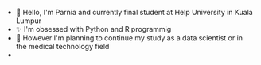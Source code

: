 - 👋 Hello, I'm Parnia and currently final student at Help University in Kuala Lumpur
- ✨ I'm obsessed with Python and R programmig
- 👀 However I'm planning to continue my study as a data scientist or in the medical technology field 
- 
<!---
Parnia-sakhaei/Parnia-sakhaei is a ✨ special ✨ repository because its `README.md` (this file) appears on your GitHub profile.
You can click the Preview link to take a look at your changes.
--->
